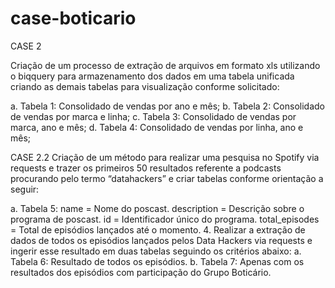 # case-boticario

CASE 2

Criação de um processo de extração de arquivos em formato xls utilizando o biqquery para armazenamento dos dados em uma tabela unificada criando as demais tabelas para visualização conforme solicitado:

a. Tabela 1: Consolidado de vendas por ano e mês;
b. Tabela 2: Consolidado de vendas por marca e linha;
c. Tabela 3: Consolidado de vendas por marca, ano e mês;
d. Tabela 4: Consolidado de vendas por linha, ano e mês; 


CASE 2.2
Criação de um método para realizar uma pesquisa no Spotify via requests e trazer os primeiros 50 resultados referente a podcasts procurando pelo termo “datahackers” e criar tabelas conforme orientação a seguir:

a. Tabela 5: name = Nome do poscast.
description = Descrição sobre o programa de poscast.
id = Identificador único do programa. total_episodes = Total de episódios lançados até
o momento.
4. Realizar a extração de dados de todos os episódios lançados pelos Data Hackers
via requests e ingerir esse resultado em duas tabelas seguindo os critérios abaixo:
a. Tabela 6: Resultado de todos os episódios.
b. Tabela 7: Apenas com os resultados dos episódios com participação do Grupo
Boticário. 

